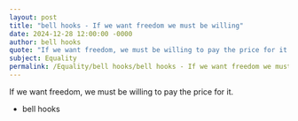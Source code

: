 ```yaml
---
layout: post
title: "bell hooks - If we want freedom we must be willing"
date: 2024-12-28 12:00:00 -0000
author: bell hooks
quote: "If we want freedom, we must be willing to pay the price for it."
subject: Equality
permalink: /Equality/bell hooks/bell hooks - If we want freedom we must be willing
---
```


If we want freedom, we must be willing to pay the price for it.

- bell hooks
